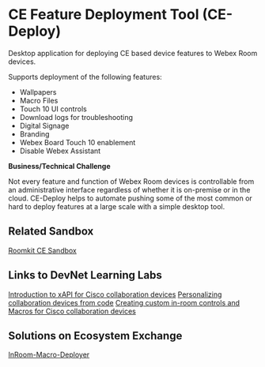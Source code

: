 CE Feature Deployment Tool (CE-Deploy)
=====================================
Desktop application for deploying CE based device features to Webex Room devices.

Supports deployment of the following features:

* Wallpapers
* Macro Files
* Touch 10 UI controls
* Download logs for troubleshooting
* Digital Signage
* Branding
* Webex Board Touch 10 enablement
* Disable Webex Assistant

**Business/Technical Challenge**

Not every feature and function of Webex Room devices is controllable from an administrative interface regardless of whether it is on-premise or in the cloud. 
CE-Deploy helps to automate pushing some of the most common or hard to deploy features at a large scale with a simple desktop tool.

## Related Sandbox

[Roomkit CE Sandbox](https://devnetsandbox.cisco.com/RM/Diagram/Index/aada7ed1-18ed-491d-97ad-17ae3a11faba?diagramType=Topology)

## Links to DevNet Learning Labs

[Introduction to xAPI for Cisco collaboration devices](https://developer.cisco.com/learning/modules/webex_api_workshop/collab-xapi-intro/step/1)
[Personalizing collaboration devices from code](https://developer.cisco.com/learning/modules/webex_api_workshop/collab-xapi-branding/step/1)
[Creating custom in-room controls and Macros for Cisco collaboration devices](https://developer.cisco.com/learning/modules/webex_api_workshop/collab-xapi-controls/step/1)

## Solutions on Ecosystem Exchange

[InRoom-Macro-Deployer](https://developer.cisco.com/codeexchange/github/repo/voipnorm/InRoom-Macro-Deployer)